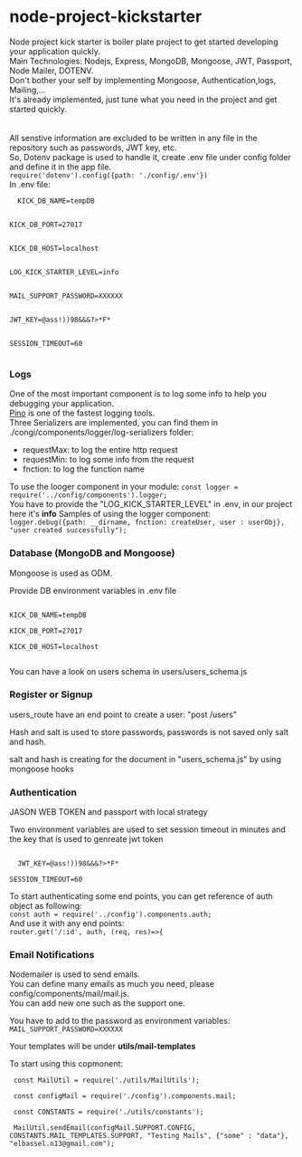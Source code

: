# node-project-kickstarter
<span>
Node project kick starter is boiler plate project to get started developing your application quickly.<br/>
Main Technologies: Nodejs, Express, MongoDB, Mongoose, JWT, Passport, Node Mailer, DOTENV.<br/>
Don't bother your self by implementing Mongoose, Authentication,logs, Mailing,...<br/>
It's already implemented, just tune what you need in the project and get started quickly.<br/>
</span>
<br/><br/>
<span>
  All senstive information are excluded to be written in any file in the repository such as passwords, JWT key, etc.<br/>
  So, Dotenv package is used to handle it, create .env file under config folder and define it in the app file.
  <br/>
  <code>require('dotenv').config({path: './config/.env'})</code><br/>
  In .env file:<br/>
  <code>
  KICK_DB_NAME=tempDB
    </code>
    <br/>
<code>
KICK_DB_PORT=27017
  </code><br/>
<code>
KICK_DB_HOST=localhost
 </code><br/>
<code>
LOG_KICK_STARTER_LEVEL=info
  </code><br/>
<code>
MAIL_SUPPORT_PASSWORD=XXXXXX
 </code>
  <br/>
<code>
JWT_KEY=@ass!))98&&&?>*F*
  </code><br/>
<code>
SESSION_TIMEOUT=60<br/>
</code>
  </span>

<h3>Logs</h3>
<span>One of the most important component is to log some info to help you debugging your application.<br/>
  <a href="https://www.npmjs.com/package/pino">Pino</a> is one of the fastest logging tools.<br/>
  Three Serializers are implemented, you can find them in ./congi/components/logger/log-serializers folder:<br/>
  <ul>
  	<li>requestMax: to log the entire http request</li>
    <li>requestMin: to log some info from the request</li>
    <li>fnction: to log the function name</li>
  </ul>
  To use the looger component in your module:
  <code>const logger = require('../config/components').logger;</code><br/>
  You have to provide the "LOG_KICK_STARTER_LEVEL" in .env, in our project here it's <b>info</b>
  Samples of using the logger component:<br/>
  <code>logger.debug({path: __dirname, fnction: createUser, user : userObj}, "user created successfully");</code>
</span>

<br/>
<h3>Database (MongoDB and Mongoose)</h3>
<p>Mongoose is used as ODM.</p>
<p>Provide DB environment variables in .env file</p>
<code>
KICK_DB_NAME=tempDB<br/>
KICK_DB_PORT=27017<br/>
KICK_DB_HOST=localhost<br/>
</code>
<p>You can have a look on users schema in users/users_schema.js</p>

<H3>Register or Signup</h3>
<p>users_route have an end point to create a user: "post /users"</p>
<p>Hash and salt is used to store passwords, passwords is not saved only salt and hash.</p>
<p>salt and hash is creating for the document in "users_schema.js" by using mongoose hooks</p>

<h3>Authentication</h3>
<p>JASON WEB TOKEN and passport with local strategy</p>
<p>Two environment variables are used to set session timeout in minutes and the key that is used to genreate jwt token</p>
<code>
  JWT_KEY=@ass!))98&&&?>*F*<br/>
SESSION_TIMEOUT=60
</code>
<p>To start authenticating some end points, you can get reference of auth object as following:<br/>
  <code>const auth = require('../config').components.auth;</code>
  <br/>
  And use it with any end points:<br/>
  <code>router.get('/:id', auth, (req, res)=>{</code>
<br/>

<h3>Email Notifications</h3>
<p>Nodemailer is used to send emails.<br/>
  You can define many emails as much you need, please config/components/mail/mail.js.<br /> You can add new one such as the support one.</p>
<p>You have to add to the password as environment variables:<br /> <code>MAIL_SUPPORT_PASSWORD=XXXXXX</code></p>
<p>Your templates will be under <strong>utils/mail-templates</strong></p>
<p>To start using this copmonent:<br /> <code>
 const MailUtil = require('./utils/MailUtils');<br />
 const configMail = require('./config').components.mail;<br />
 const CONSTANTS = require('./utils/constants');<br />
 MailUtil.sendEmail(configMail.SUPPORT.CONFIG, CONSTANTS.MAIL_TEMPLATES.SUPPORT, "Testing Mails", {"some" : "data"}, "elbassel.n13@gmail.com");<br />

  </code></p>
